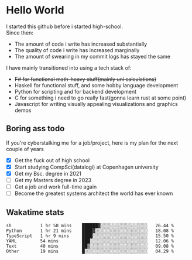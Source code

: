 # Hello World

I started this github before i started high-school.  
Since then:
- The amount of code i write has increased substantially
- The quality of code i write has increased marginally
- The amount of swearing in my commit logs has stayed the same

I have mainly transitioned into using a tech stack of:
- ~~F# for functional math-heavy stuff(mainly uni calculations)~~
- Haskell for functional stuff, and some hobby language development
- Python for scripting and for backend development
- C for something i need to go really fast(gonna learn rust at some point)
- Javascript for writing visually appealing visualizations and graphics demos

## Boring ass todo
If you're cyberstalking me for a job/project, here is my plan for the next couple of years
- [x] Get the fuck out of high school
- [x] Start studying CompSci(datalogi) at Copenhagen university
- [x] Get my Bsc. degree in 2021
- [ ] Get my Masters degree in 2023
- [ ] Get a job and work full-time again
- [ ] Become the greatest systems architect the world has ever known

## Wakatime stats
<!--START_SECTION:waka-->

```text
sh           1 hr 58 mins    ██████▓░░░░░░░░░░░░░░░░░░   26.44 %
Python       1 hr 21 mins    ████▓░░░░░░░░░░░░░░░░░░░░   18.08 %
TypeScript   1 hr 9 mins     ████░░░░░░░░░░░░░░░░░░░░░   15.50 %
YAML         54 mins         ███░░░░░░░░░░░░░░░░░░░░░░   12.06 %
Text         40 mins         ██▒░░░░░░░░░░░░░░░░░░░░░░   09.08 %
Other        19 mins         █░░░░░░░░░░░░░░░░░░░░░░░░   04.29 %
```

<!--END_SECTION:waka-->
